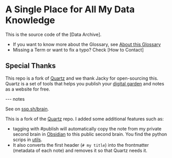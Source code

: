
# A Single Place for All My Data Knowledge

This is the source code of the [Data Archive].

* If you want to know more about the Glossary, see [About this Glossary](https://glossary.airbyte.com/term/about-this-glossary/)
* Missing a Term or want to fix a typo? Check [How to Contact]

## Special Thanks
This repo is a fork of [Quartz](https://github.com/jackyzha0/quartz) and we thank Jacky for open-sourcing this. Quartz is a set of tools that helps you publish your [digital garden](https://jzhao.xyz/posts/networked-thought) and notes as a website for free.

--- notes

See on [ssp.sh/brain](https://ssp.sh/brain).

This is a fork of the [Quartz](https://github.com/jackyzha0/quartz) repo. I added some additional features such as:
* tagging with #publish will automatically copy the note from my private second brain in [Obsidian](https://obsidian.md) to this public second brain. You find the python scrips in [utils](utils). 
* It also converts the first header (`# my title`) into the frontmatter (metadata of each note) and removes it so that Quartz needs it.

